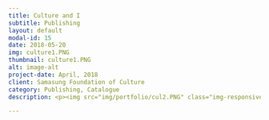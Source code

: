```yaml
---
title: Culture and I
subtitle: Publishing
layout: default
modal-id: 15
date: 2018-05-20
img: culture1.PNG
thumbnail: culture1.PNG
alt: image-alt
project-date: April, 2018
client: Samasung Foundation of Culture
category: Publishing, Catalogue
description: <p><img src="img/portfolio/cul2.PNG" class="img-responsive img-centered" alt=""> <img src="img/portfolio/cul3.PNG" class="img-responsive img-centered" alt=""> <img src="img/portfolio/cul4.PNG" class="img-responsive img-centered" alt=""><img src="img/portfolio/cul5.PNG" class="img-responsive img-centered" alt=""> </p><br> <p><b>Production</b> Monthlyart Publication Inc | <b>Editors </b> Son Taekyung, Lee Sojin, Kim Minkyeung |  <b>Designer</b> Agnes Park | <b> Reviser</b> Par Soyoung, Shim Jaekyung | <b> English Translator </b> Michael C. E. Finch |  <b>Processing</b> Yaelim Process | <b> Printing</b> Haingraph </p><br> <p> <b>CULTURE AND I Spring&Summer 2018 | Vol 106  </b> <br> <button class="button_I" style="vertical-align:middle"  onclick=" window.open('http://ebook.samsungfoundation.org/sfoc/access/ecatalog_pt3.asp?callmode=&catimage=&Dir=30&um=pt3&cpage=0', '_blank')"><spans>See the whole book here </span></button> </p>

---
```

